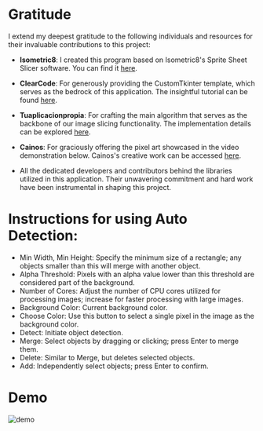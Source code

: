 # Gratitude
I extend my deepest gratitude to the following individuals and resources for their invaluable contributions to this project:

* **Isometric8**: I created this program based on Isometric8's Sprite Sheet Slicer software. You can find it [here](https://isometric8.itch.io/sprite-sheet-slicer).

* **ClearCode**: For generously providing the CustomTkinter template, which serves as the bedrock of this application. The insightful tutorial can be found [here](https://www.youtube.com/watch?v=mop6g-c5HEY).

* **Tuaplicacionpropia**: For crafting the main algorithm that serves as the backbone of our image slicing functionality. The implementation details can be explored [here](https://gist.github.com/tuaplicacionpropia/f5bd6b0f69a11141767387eb789f5093).

* **Cainos**: For graciously offering the pixel art showcased in the video demonstration below. Cainos's creative work can be accessed [here](https://cainos.itch.io/pixel-art-top-down-basic).

* All the dedicated developers and contributors behind the libraries utilized in this application. Their unwavering commitment and hard work have been instrumental in shaping this project.

# Instructions for using Auto Detection:
- Min Width, Min Height: Specify the minimum size of a rectangle; any objects smaller than this will merge with another object.
- Alpha Threshold: Pixels with an alpha value lower than this threshold are considered part of the background.
- Number of Cores: Adjust the number of CPU cores utilized for processing images; increase for faster processing with large images.
- Background Color: Current background color.
- Choose Color: Use this button to select a single pixel in the image as the background color.
- Detect: Initiate object detection.
- Merge: Select objects by dragging or clicking; press Enter to merge them.
- Delete: Similar to Merge, but deletes selected objects.
- Add: Independently select objects; press Enter to confirm.

# Demo
![demo](https://github.com/ttloi2404/Image-Slicer/assets/159598028/aa05e42d-84bb-4011-8b75-eba131650b19)

